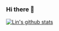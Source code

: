 ### Hi there 👋

<!--
**voidforall/voidforall** is a ✨ _special_ ✨ repository because its `README.md` (this file) appears on your GitHub profile.

Here are some ideas to get you started:

- 🔭 I’m currently working on ...
- 🌱 I’m currently learning ...
- 👯 I’m looking to collaborate on ...
- 🤔 I’m looking for help with ...
- 💬 Ask me about ...
- 📫 How to reach me: ...
- 😄 Pronouns: ...
- ⚡ Fun fact: ...
-->

[![Lin's github stats](https://github-readme-stats.vercel.app/api?username=voidforall&show_icons=true&theme=dracula)](https://github.com/anuraghazra/github-readme-stats)
